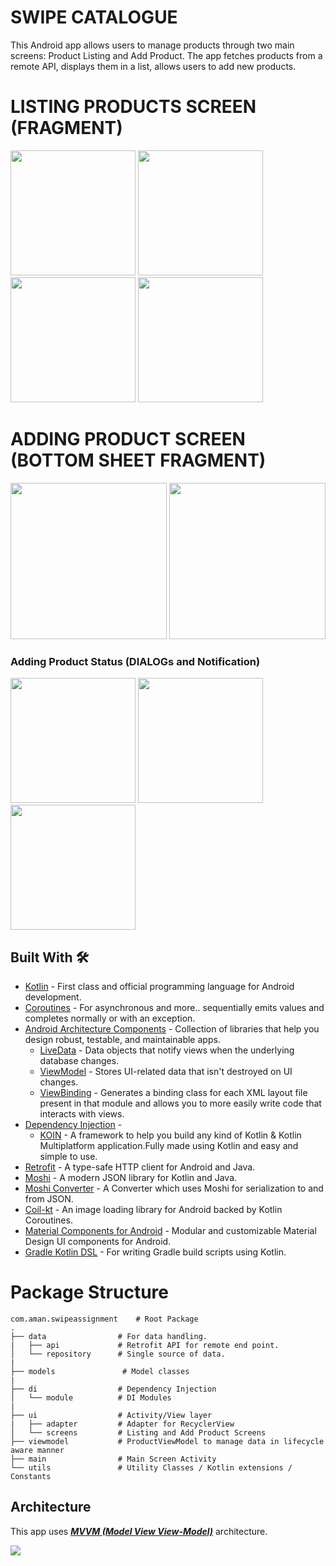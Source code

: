 
# SWIPE CATALOGUE 
This Android app allows users to manage products through two main screens: Product Listing and Add Product. The app fetches products from a remote API, displays them in a list, allows users to add new products.


# LISTING PRODUCTS SCREEN (FRAGMENT)

<img src="https://github.com/user-attachments/assets/34801971-c00e-45bc-9413-b7fc333e56bd" width="200" />
<img src="https://github.com/user-attachments/assets/bef2b896-1818-403c-8b9f-0968d885e3d5" width="200" />
<img src="https://github.com/user-attachments/assets/c5116211-5c2d-4f65-b158-5e133eac83c4" width="200" />
<img src="https://github.com/user-attachments/assets/5f015ea3-5bb2-4c0b-9b88-0b2f11c63274" width="200" />


# ADDING PRODUCT SCREEN (BOTTOM SHEET FRAGMENT)
<img src="https://github.com/user-attachments/assets/629ef6ac-0a50-4990-b9b1-2b58cd839b29" width="250" />
<img src= "https://github.com/user-attachments/assets/6033aaff-88b6-4bb6-b6a3-2bbda4f26dba" width ="250" />

### Adding Product Status (DIALOGs and Notification)
<img src="https://github.com/user-attachments/assets/6ca4c6e7-af62-4a3f-86b0-1926b32600af" width="200"  />
<img src="https://github.com/user-attachments/assets/8e3140a4-d67d-4f4f-87c5-c3926a0a4d73" width="200" />
<img src="https://github.com/user-attachments/assets/78b08838-9c2b-40a9-a756-d7716690de52" width="200" />



## Built With 🛠
- [Kotlin](https://kotlinlang.org/) - First class and official programming language for Android development.
- [Coroutines](https://kotlinlang.org/docs/reference/coroutines-overview.html) - For asynchronous and more..
sequentially emits values and completes normally or with an exception.
- [Android Architecture Components](https://developer.android.com/topic/libraries/architecture) - Collection of libraries that help you design robust, testable, and maintainable apps.
  - [LiveData](https://developer.android.com/topic/libraries/architecture/livedata) - Data objects that notify views when the underlying database changes.
  - [ViewModel](https://developer.android.com/topic/libraries/architecture/viewmodel) - Stores UI-related data that isn't destroyed on UI changes. 
  - [ViewBinding](https://developer.android.com/topic/libraries/view-binding) - Generates a binding class for each XML layout file present in that module and allows you to more easily write code that interacts with views.
- [Dependency Injection](https://developer.android.com/training/dependency-injection) - 
  - [KOIN](https://insert-koin.io/) - A framework to help you build any kind of Kotlin & Kotlin Multiplatform application.Fully made using Kotlin and easy and simple to use.
- [Retrofit](https://square.github.io/retrofit/) - A type-safe HTTP client for Android and Java.
- [Moshi](https://github.com/square/moshi) - A modern JSON library for Kotlin and Java.
- [Moshi Converter](https://github.com/square/retrofit/tree/master/retrofit-converters/moshi) - A Converter which uses Moshi for serialization to and from JSON.
- [Coil-kt](https://coil-kt.github.io/coil/) - An image loading library for Android backed by Kotlin Coroutines.
- [Material Components for Android](https://github.com/material-components/material-components-android) - Modular and customizable Material Design UI components for Android.
- [Gradle Kotlin DSL](https://docs.gradle.org/current/userguide/kotlin_dsl.html) - For writing Gradle build scripts using Kotlin.

# Package Structure
    
    com.aman.swipeassignment    # Root Package
    .
    ├── data                # For data handling.   
    |   ├── api             # Retrofit API for remote end point.
    │   └── repository      # Single source of data.
    |
    ├── models               # Model classes
    |
    ├── di                  # Dependency Injection                  
    │   └── module          # DI Modules
    |
    ├── ui                  # Activity/View layer
    |   ├── adapter         # Adapter for RecyclerView 
    │   └── screens         # Listing and Add Product Screens
    ├── viewmodel           # ProductViewModel to manage data in lifecycle aware manner 
    ├── main                # Main Screen Activity
    └── utils               # Utility Classes / Kotlin extensions / Constants


## Architecture
This app uses [***MVVM (Model View View-Model)***](https://developer.android.com/jetpack/docs/guide#recommended-app-arch) architecture.

![](https://developer.android.com/topic/libraries/architecture/images/final-architecture.png)




